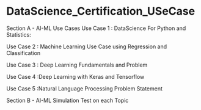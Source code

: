 # DataScience_Certification_USeCase
Section A - AI-ML Use Cases
Use Case 1 : DataScience For Python and Statistics:

Use Case 2 : Machine Learning Use Case using Regression and Classification

Use Case 3 : Deep Learning Fundamentals and Problem

Use Case 4 :Deep Learning with Keras and Tensorflow

Use Case 5 :Natural Language Processing Problem Statement

Section B - AI-ML Simulation Test on each Topic 

